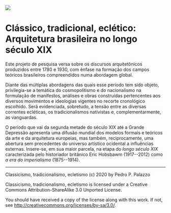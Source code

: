 ---
---

![](https://github.com/dmcpatrimonio/arqtrad/workflows/Jekyll%20site%20CI/badge.svg?branch=master)

Clássico, tradicional, eclético: Arquitetura brasileira no longo século XIX
===========================================================================

Este projeto de pesquisa versa sobre os discursos arquitetônicos
produzidos entre 1780 e 1930, com ênfase na formação dos campos teóricos
brasileiros compreendidos numa abordagem global.

Diante das múltiplas abordagens das quais
esse período tem sido objeto, privilegia-se
a temática do cosmopolitismo e do nacionalismo
na formulação de manifestos, análises
e obras construídas pertencentes aos diversos movimentos
e ideologias vigentes no recorte cronológico escolhido.
Será evidenciada, sobretudo, a tensão
entre as diversas correntes ecléticas,
os tradicionalismos nativistas
e, complementarmente, as vanguardas.

O período que vai da segunda metade do século XIX
até a Grande Depressão apresenta uma difusão mundial
dos modelos formais e teóricos
da arte e da arquitetura europeias,
mas também, reciprocamente, uma abertura sem precedentes
do universo artístico ocidental a influências externas.
Insere-se, em sua maior parcela,
na etapa do *longo século XIX* caracterizada
pelo historiador britânico Eric Hobsbawm (1917--2012) como
*a era do imperialismo* (1875--1914).

* * *

 Classicismo, tradicionalismo, ecletismo (c) 2020 by Pedro P. Palazzo
 
 Classicismo, tradicionalismo, ecletismo is licensed under a
 Creative Commons Attribution-ShareAlike 3.0 Unported License.
 
 You should have received a copy of the license along with this
 work.  If not, see <http://creativecommons.org/licenses/by-sa/3.0/>.

